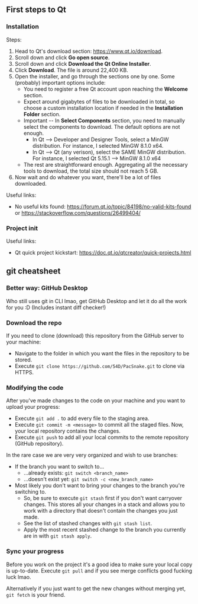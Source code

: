 
## First steps to Qt	

### Installation	

Steps:	
1. Head to Qt's download section: https://www.qt.io/download.	
2. Scroll down and click **Go open source**.	
3. Scroll down and click **Download the Qt Online Installer**.	
4. Click **Download**. The file is around 22,400 KB.	
5. Open the installer, and go through the sections one by one. Some (probably) important options include:	
    - You need to register a free Qt account upon reaching the **Welcome** section.	
    - Expect around gigabytes of files to be downloaded in total, so choose a custom installation location if needed in the **Installation Folder** section.	
    - Important -- In **Select Components** section, you need to manually select the components to download. The default options are not enough. 	
        + In Qt --> Developer and Designer Tools, select a MinGW distribution. For instance, I selected MinGW 8.1.0 x64.	
        + In Qt --> Qt (any verison), select the SAME MinGW distribution. For instance, I selected Qt 5.15.1 --> MinGW 8.1.0 x64	
    - The rest are straightforward enough. Aggregating all the necessary tools to download, the total size should not reach 5 GB.	
6. Now wait and do whatever you want, there'll be a lot of files downloaded.	

Useful links:	
- No useful kits found: https://forum.qt.io/topic/84198/no-valid-kits-found or https://stackoverflow.com/questions/26499404/	

### Project init	

Useful links: 	
- Qt quick project kickstart: https://doc.qt.io/qtcreator/quick-projects.html	

## git cheatsheet	

### Better way: GitHub Desktop	

Who still uses git in CLI lmao, get GitHub Desktop and let it do all the work for you :D (Includes instant diff checker!)	

### Download the repo	

If you need to clone (download) this repository from the GitHub server to your machine:	

- Navigate to the folder in which you want the files in the repository to be stored.	
- Execute `git clone https://github.com/54D/PacSnake.git` to clone via HTTPS.	

### Modifying the code	

After you've made changes to the code on your machine and you want to upload your progress:	

- Execute `git add .` to add every file to the staging area.	
- Execute `git commit -m <message>` to commit all the staged files. Now, your local repository contains the changes.	
- Execute `git push` to add all your local commits to the remote repository (GitHub repository).	

In the rare case we are very very organized and wish to use branches:	

- If the branch you want to switch to...	
    - ...already exists: `git switch <branch_name>`	
    - ...doesn't exist yet: `git switch -c <new_branch_name>`	
- Most likely you don't want to bring your changes to the branch you're switching to.	
    - So, be sure to execute `git stash` first if you don't want carryover changes. This stores all your changes in a stack and allows you to work with a directory that doesn't contain the changes you just made.	
    - See the list of stashed changes with `git stash list`.	
    - Apply the most recent stashed change to the branch you currently are in with `git stash apply`.	

### Sync your progress	

Before you work on the project it's a good idea to make sure your local copy is up-to-date. Execute `git pull` and if you see merge conflicts good fucking luck lmao.	

Alternatively if you just want to get the new changes without merging yet, `git fetch` is your friend.